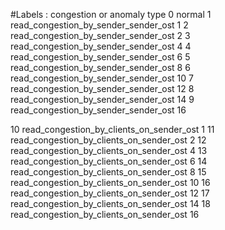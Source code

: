 #Labels : congestion or anomaly type
0 normal
1 read_congestion_by_sender_sender_ost 1 
2 read_congestion_by_sender_sender_ost 2 
3 read_congestion_by_sender_sender_ost 4 
4 read_congestion_by_sender_sender_ost 6 
5 read_congestion_by_sender_sender_ost 8
6 read_congestion_by_sender_sender_ost 10 
7 read_congestion_by_sender_sender_ost 12
8 read_congestion_by_sender_sender_ost 14
9 read_congestion_by_sender_sender_ost 16

10 read_congestion_by_clients_on_sender_ost 1
11 read_congestion_by_clients_on_sender_ost 2
12 read_congestion_by_clients_on_sender_ost 4
13 read_congestion_by_clients_on_sender_ost 6
14 read_congestion_by_clients_on_sender_ost 8
15 read_congestion_by_clients_on_sender_ost 10
16 read_congestion_by_clients_on_sender_ost 12
17 read_congestion_by_clients_on_sender_ost 14
18 read_congestion_by_clients_on_sender_ost 16




